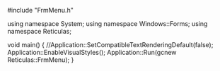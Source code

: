 #include "FrmMenu.h"

using namespace System;
using namespace Windows::Forms;
using namespace Reticulas;

void main() {
    //Application::SetCompatibleTextRenderingDefault(false);
    Application::EnableVisualStyles();
    Application::Run(gcnew Reticulas::FrmMenu);
}

